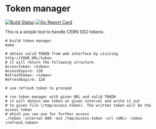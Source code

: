 # Token manager

[![Build Status](https://travis-ci.org/vkuznet/TokenManager.svg?branch=master)](https://travis-ci.org/vkuznet/TokenManager)
[![Go Report Card](https://goreportcard.com/badge/github.com/vkuznet/TokenManager)](https://goreportcard.com/report/github.com/vkuznet/TokenManager)

This is a simple tool to handle CERN SSO tokens.
```
# build token manager
make

# obtain valid TOKEN from web interface by visiting http://YOUR_URL/token
# it will return the following structure
AccessToken: <token>
AccessExpire: 120
RefreshToken: <token>
RefreshExpire: 120

# use refresh token to proceed

# run token manager with given URL and valid TOKEN
# it will obtain new token at given interval and write it out
# to given file (/tmp/access.token). The written token will be the access token
# which you can use for further access
./token -interval 600 -out /tmp/access.token -url <URL> -token <refresh.token>
```
